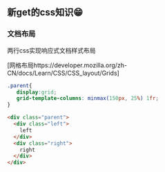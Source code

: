 ## 新get的css知识😁

### 文档布局

两行css实现响应式文档样式布局

[网格布局https://developer.mozilla.org/zh-CN/docs/Learn/CSS/CSS_layout/Grids]

```css
.parent{
   display:grid;
   grid-template-columns: minmax(150px, 25%) 1fr;
}
```

```html
<div class="parent">
  <div class="left">
    left
  </div>
  <div class="right">
    right
  </div>
</div>
```


